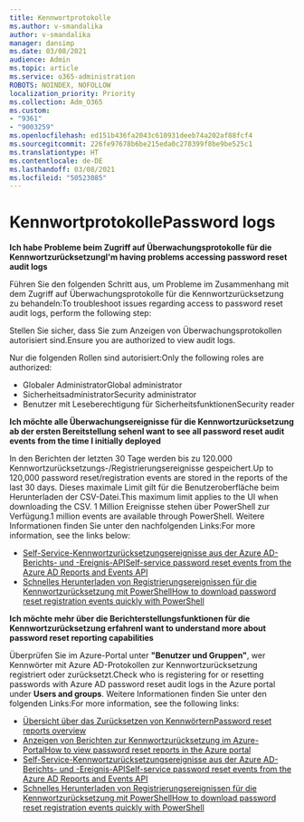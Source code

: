 ```yaml
---
title: Kennwortprotokolle
ms.author: v-smandalika
author: v-smandalika
manager: dansimp
ms.date: 03/08/2021
audience: Admin
ms.topic: article
ms.service: o365-administration
ROBOTS: NOINDEX, NOFOLLOW
localization_priority: Priority
ms.collection: Adm_O365
ms.custom:
- "9361"
- "9003259"
ms.openlocfilehash: ed151b436fa2043c610931deeb74a202af88fcf4
ms.sourcegitcommit: 226fe97678b6be215eda0c278399f8be9be525c1
ms.translationtype: HT
ms.contentlocale: de-DE
ms.lasthandoff: 03/08/2021
ms.locfileid: "50523085"
---
```

# <a name="password-logs"></a><span data-ttu-id="4c50d-102">Kennwortprotokolle</span><span class="sxs-lookup"><span data-stu-id="4c50d-102">Password logs</span></span>

<span data-ttu-id="4c50d-103">**Ich habe Probleme beim Zugriff auf Überwachungsprotokolle für die Kennwortzurücksetzung**</span><span class="sxs-lookup"><span data-stu-id="4c50d-103">**I'm having problems accessing password reset audit logs**</span></span>

<span data-ttu-id="4c50d-104">Führen Sie den folgenden Schritt aus, um Probleme im Zusammenhang mit dem Zugriff auf Überwachungsprotokolle für die Kennwortzurücksetzung zu behandeln:</span><span class="sxs-lookup"><span data-stu-id="4c50d-104">To troubleshoot issues regarding access to password reset audit logs, perform the following step:</span></span>

<span data-ttu-id="4c50d-105">Stellen Sie sicher, dass Sie zum Anzeigen von Überwachungsprotokollen autorisiert sind.</span><span class="sxs-lookup"><span data-stu-id="4c50d-105">Ensure you are authorized to view audit logs.</span></span> 

<span data-ttu-id="4c50d-106">Nur die folgenden Rollen sind autorisiert:</span><span class="sxs-lookup"><span data-stu-id="4c50d-106">Only the following roles are authorized:</span></span>
 - <span data-ttu-id="4c50d-107">Globaler Administrator</span><span class="sxs-lookup"><span data-stu-id="4c50d-107">Global administrator</span></span>
 - <span data-ttu-id="4c50d-108">Sicherheitsadministrator</span><span class="sxs-lookup"><span data-stu-id="4c50d-108">Security administrator</span></span>
 - <span data-ttu-id="4c50d-109">Benutzer mit Leseberechtigung für Sicherheitsfunktionen</span><span class="sxs-lookup"><span data-stu-id="4c50d-109">Security reader</span></span>

<span data-ttu-id="4c50d-110">**Ich möchte alle Überwachungsereignisse für die Kennwortzurücksetzung ab der ersten Bereitstellung sehen**</span><span class="sxs-lookup"><span data-stu-id="4c50d-110">**I want to see all password reset audit events from the time I initially deployed**</span></span>

<span data-ttu-id="4c50d-111">In den Berichten der letzten 30 Tage werden bis zu 120.000 Kennwortzurücksetzungs-/Registrierungsereignisse gespeichert.</span><span class="sxs-lookup"><span data-stu-id="4c50d-111">Up to 120,000 password reset/registration events are stored in the reports of the last 30 days.</span></span> <span data-ttu-id="4c50d-112">Dieses maximale Limit gilt für die Benutzeroberfläche beim Herunterladen der CSV-Datei.</span><span class="sxs-lookup"><span data-stu-id="4c50d-112">This maximum limit applies to the UI when downloading the CSV.</span></span> <span data-ttu-id="4c50d-113">1 Million Ereignisse stehen über PowerShell zur Verfügung.</span><span class="sxs-lookup"><span data-stu-id="4c50d-113">1 million events are available through PowerShell.</span></span>
<span data-ttu-id="4c50d-114">Weitere Informationen finden Sie unter den nachfolgenden Links:</span><span class="sxs-lookup"><span data-stu-id="4c50d-114">For more information, see the links below:</span></span>

- [<span data-ttu-id="4c50d-115">Self-Service-Kennwortzurücksetzungsereignisse aus der Azure AD-Berichts- und -Ereignis-API</span><span class="sxs-lookup"><span data-stu-id="4c50d-115">Self-service password reset events from the Azure AD Reports and Events API</span></span>](https://docs.microsoft.com/azure/active-directory/authentication/howto-sspr-reporting)
- [<span data-ttu-id="4c50d-116">Schnelles Herunterladen von Registrierungsereignissen für die Kennwortzurücksetzung mit PowerShell</span><span class="sxs-lookup"><span data-stu-id="4c50d-116">How to download password reset registration events quickly with PowerShell</span></span>](https://docs.microsoft.com/azure/active-directory/authentication/howto-sspr-reporting)

<span data-ttu-id="4c50d-117">**Ich möchte mehr über die Berichterstellungsfunktionen für die Kennwortzurücksetzung erfahren**</span><span class="sxs-lookup"><span data-stu-id="4c50d-117">**I want to understand more about password reset reporting capabilities**</span></span>

<span data-ttu-id="4c50d-118">Überprüfen Sie im Azure-Portal unter **"Benutzer und Gruppen"**, wer Kennwörter mit Azure AD-Protokollen zur Kennwortzurücksetzung registriert oder zurücksetzt.</span><span class="sxs-lookup"><span data-stu-id="4c50d-118">Check who is registering for or resetting passwords with Azure AD password reset audit logs in the Azure portal under **Users and groups**.</span></span>
<span data-ttu-id="4c50d-119">Weitere Informationen finden Sie unter den folgenden Links:</span><span class="sxs-lookup"><span data-stu-id="4c50d-119">For more information, see the following links:</span></span>

- [<span data-ttu-id="4c50d-120">Übersicht über das Zurücksetzen von Kennwörtern</span><span class="sxs-lookup"><span data-stu-id="4c50d-120">Password reset reports overview</span></span>](https://docs.microsoft.com/azure/active-directory/authentication/howto-sspr-reporting)
- [<span data-ttu-id="4c50d-121">Anzeigen von Berichten zur Kennwortzurücksetzung im Azure-Portal</span><span class="sxs-lookup"><span data-stu-id="4c50d-121">How to view password reset reports in the Azure portal</span></span>](https://docs.microsoft.com/azure/active-directory/authentication/howto-sspr-reporting)
- [<span data-ttu-id="4c50d-122">Self-Service-Kennwortzurücksetzungsereignisse aus der Azure AD-Berichts- und -Ereignis-API</span><span class="sxs-lookup"><span data-stu-id="4c50d-122">Self-service password reset events from the Azure AD Reports and Events API</span></span>](https://docs.microsoft.com/azure/active-directory/authentication/howto-sspr-reporting)
- [<span data-ttu-id="4c50d-123">Schnelles Herunterladen von Registrierungsereignissen für die Kennwortzurücksetzung mit PowerShell</span><span class="sxs-lookup"><span data-stu-id="4c50d-123">How to download password reset registration events quickly with PowerShell</span></span>](https://docs.microsoft.com/azure/active-directory/authentication/howto-sspr-reporting)



